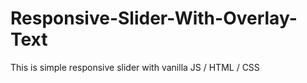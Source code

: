 # Responsive-Slider-With-Overlay-Text
This is simple responsive slider with vanilla JS / HTML / CSS
